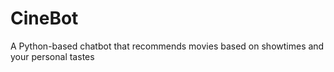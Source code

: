 # CineBot
 A Python-based chatbot that recommends movies based on showtimes and your personal tastes
